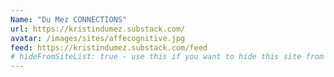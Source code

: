 ```yaml
---
Name: "Du Mez CONNECTIONS"
url: https://kristindumez.substack.com/
avatar: /images/sites/affecognitive.jpg
feed: https://kristindumez.substack.com/feed
# hideFromSiteList: true - use this if you want to hide this site from the list of sites on this page: https://eleventy-m10y.lkmt.us/sites/
---
```


